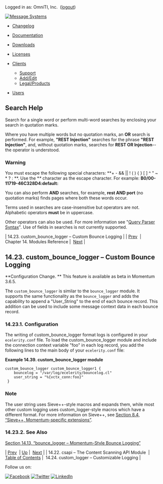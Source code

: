 Logged in as: OmniTI, Inc.  ([logout](https://support.messagesystems.com/logout.php))

[![Message Systems](https://support.messagesystems.com/images/ms-white205.png)](https://support.messagesystems.com/start.php) 

*   [Changelog](https://support.messagesystems.com/start.php?show=changelog)
*   [Documentation](https://support.messagesystems.com/docs/)
*   [Downloads](https://support.messagesystems.com/start.php)

*   [Licenses](https://support.messagesystems.com/license_summary.php)
*   <a href="">Clients</a>
    *   [Support](https://support.messagesystems.com/cs.php)
    *   [Add/Edit](https://support.messagesystems.com/edit_client.php)
    *   [Legal/Products](https://support.messagesystems.com/edit_products.php)
*   [Users](https://support.messagesystems.com/edit_customer.php)

## Search Help

Search for a single word or perform multi-word searches by enclosing your search in quotation marks.

Where you have multiple words but no quotation marks, an **OR** search is performed. For example, **"REST Injection"** searches for the phrase **"REST Injection"**, and, without quotation marks, searches for **REST OR Injection**--the operator is understood.

### Warning

You must escape the following special characters: **+ - && || ! ( ) { } [ ] ^ " ~ * ? : \**. Use the **\** character as the escape character. For example: **B0/00-11719-46C328D4\:default\:**

You can also perform **AND** searches, for example, **rest AND port** (no quotation marks) finds pages where both these words occur.

Terms used in searches are case-insensitive but operators are not. Alphabetic operators **must** be in uppercase.

Other operators can also be used. For more information see "[Query Parser Syntax](https://lucene.apache.org/core/old_versioned_docs/versions/3_0_0/queryparsersyntax.html)". Use of fields in searches is not currently supported.

| 14.23. custom_bounce_logger – Custom Bounce Logging |
| [Prev](modules.csapi.php)  | Chapter 14. Modules Reference |  [Next](modules.custom_logger.php) |

## 14.23. custom_bounce_logger – Custom Bounce Logging

<a class="indexterm" name="idp18864944"></a>

**Configuration Change. ** This feature is available as beta in Momentum 3.6.5.

The `custom_bounce_logger` is similar to the `bounce_logger` module. It supports the same functionality as the `bounce_logger` and adds the capability to append a "User_String" to the end of each bounce record. This addition can be used to include some message context data in each bounce record.

### 14.23.1. Configuration

The writing of custom_bounce_logger format logs is configured in your `ecelerity.conf` file. To load the custom_bounce_logger module and include the connection context variable "foo" in each log record, you add the following lines to the main body of your `ecelerity.conf` file:

<a name="example.custom_bounce_logger"></a>

**Example 14.39. custom_bounce_logger module**

```
custom_bounce_logger custom_bounce_logger1 {
    bouncelog = "/var/log/ecelerity/bouncelog.cl"
    user_string = "%{vctx_conn:foo}"
 }
```

### Note

The user string uses Sieve++-style macros and expands them, while most other custom logging uses custom_logger-style macros which have a different format. For more information on Sieve++, see [Section 8.4, “Sieve++, Momentum-specific extensions”](sieve.ecaddons.php "8.4. Sieve++, Momentum-specific extensions").

### 14.23.2. See Also

[Section 14.13, “bounce_logger – Momentum-Style Bounce Logging”](modules.bounce_logger.php "14.13. bounce_logger – Momentum-Style Bounce Logging")

| [Prev](modules.csapi.php)  | [Up](modules.php) |  [Next](modules.custom_logger.php) |
| 14.22. csapi – The Content Scanning API Module  | [Table of Contents](index.php) |  14.24. custom_logger – Customizable Logging |

Follow us on:

[![Facebook](https://support.messagesystems.com/images/icon-facebook.png)](http://www.facebook.com/messagesystems) [![Twitter](https://support.messagesystems.com/images/icon-twitter.png)](http://twitter.com/#!/MessageSystems) [![LinkedIn](https://support.messagesystems.com/images/icon-linkedin.png)](http://www.linkedin.com/company/message-systems)